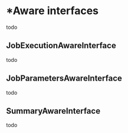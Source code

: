 # *Aware interfaces

todo

## JobExecutionAwareInterface

todo

## JobParametersAwareInterface

todo

## SummaryAwareInterface

todo
